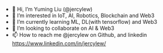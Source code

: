 - 👋 Hi, I’m Yuming Liu (@jercylew)
- 👀 I’m interested in IoT, AI, Robotics, Blockchain and Web3
- 🌱 I’m currently learning ML, DL(with tensorflow) and Web3
- 💞️ I’m looking to collaborate on AI & Web3
- 📫 How to reach me @jercylew on Github, and linkedin https://www.linkedin.com/in/jercylew/

<!---
jercylew/jercylew is a ✨ special ✨ repository because its `README.md` (this file) appears on your GitHub profile.
You can click the Preview link to take a look at your changes.
--->
